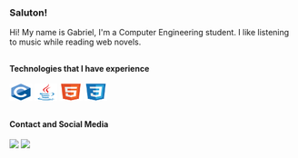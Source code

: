 ### Saluton!

Hi! My name is Gabriel, I'm a Computer Engineering student. I like listening to music while reading web novels.

##

#### Technologies that I have experience

<div style="display: inline_block"> 
  <img alt="gamorisaki-C" height="30" width="40" src="https://raw.githubusercontent.com/devicons/devicon/master/icons/c/c-original.svg">
  <img alt="gamorisaki-Java" height="30" width="40" src="https://raw.githubusercontent.com/devicons/devicon/master/icons/java/java-original.svg">
  <img alt="gamorisaki-HTML" height="30" width="40" src="https://raw.githubusercontent.com/devicons/devicon/master/icons/html5/html5-original.svg">
  <img alt="gamorisaki-CSS" height="30" width="40" src="https://raw.githubusercontent.com/devicons/devicon/master/icons/css3/css3-original.svg">
</div>

##

#### Contact and Social Media

<div> 
    <a href="https://www.linkedin.com/in/gamorisaki" target="_blank"><img src="https://img.shields.io/badge/-LinkedIn-%230077B5?style=for-the-badge&logo=linkedin&logoColor=white"></a>
  <a href="https://instagram.com/gamorisaki" target="_blank"><img src="https://img.shields.io/badge/-Instagram-%23E4405F?style=for-the-badge&logo=instagram&logoColor=white"></a>
</div>
